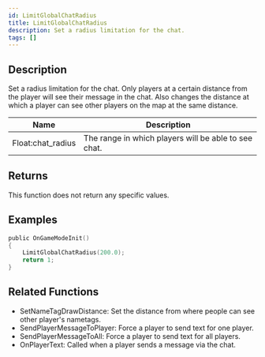 ```yaml
---
id: LimitGlobalChatRadius
title: LimitGlobalChatRadius
description: Set a radius limitation for the chat.
tags: []
---
```


## Description

Set a radius limitation for the chat. Only players at a certain distance from the player will see their message in the chat. Also changes the distance at which a player can see other players on the map at the same distance.


| Name | Description |
|------|-------------|
|Float:chat_radius | The range in which players will be able to see chat.|


## Returns

This function does not return any specific values.


## Examples


```c
public OnGameModeInit()
{
    LimitGlobalChatRadius(200.0);
    return 1;
}
```


## Related Functions


-  SetNameTagDrawDistance: Set the distance from where people can see other player's nametags.
-  SendPlayerMessageToPlayer: Force a player to send text for one player.
-  SendPlayerMessageToAll: Force a player to send text for all players.
-  OnPlayerText: Called when a player sends a message via the chat.